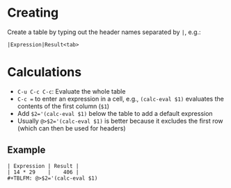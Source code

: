 # Creating

Create a table by typing out the header names separated by `|`, e.g.:

```
|Expression|Result<tab>
```

# Calculations

- `C-u C-c C-c`: Evaluate the whole table
- `C-c =` to enter an expression in a cell, e.g., `(calc-eval $1)` evaluates the contents of the first column (`$1`)
- Add `$2='(calc-eval $1)` below the table to add a default expression
- Usually `@>$2='(calc-eval $1)` is better because it excludes the first row (which can then be used for headers)

## Example

```
| Expression | Result |
| 14 * 29    |    406 |
#+TBLFM: @>$2='(calc-eval $1)
```
